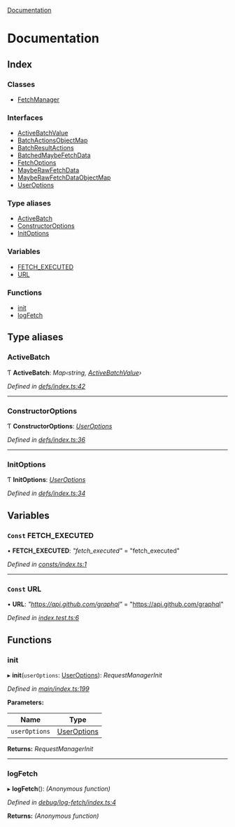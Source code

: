 [Documentation](README.md)

# Documentation

## Index

### Classes

* [FetchManager](classes/fetchmanager.md)

### Interfaces

* [ActiveBatchValue](interfaces/activebatchvalue.md)
* [BatchActionsObjectMap](interfaces/batchactionsobjectmap.md)
* [BatchResultActions](interfaces/batchresultactions.md)
* [BatchedMaybeFetchData](interfaces/batchedmaybefetchdata.md)
* [FetchOptions](interfaces/fetchoptions.md)
* [MaybeRawFetchData](interfaces/mayberawfetchdata.md)
* [MaybeRawFetchDataObjectMap](interfaces/mayberawfetchdataobjectmap.md)
* [UserOptions](interfaces/useroptions.md)

### Type aliases

* [ActiveBatch](README.md#activebatch)
* [ConstructorOptions](README.md#constructoroptions)
* [InitOptions](README.md#initoptions)

### Variables

* [FETCH_EXECUTED](README.md#const-fetch_executed)
* [URL](README.md#const-url)

### Functions

* [init](README.md#init)
* [logFetch](README.md#logfetch)

## Type aliases

###  ActiveBatch

Ƭ **ActiveBatch**: *Map‹string, [ActiveBatchValue](interfaces/activebatchvalue.md)›*

*Defined in [defs/index.ts:42](https://github.com/badbatch/graphql-box/blob/3b7b4f2/packages/fetch-manager/src/defs/index.ts#L42)*

___

###  ConstructorOptions

Ƭ **ConstructorOptions**: *[UserOptions](interfaces/useroptions.md)*

*Defined in [defs/index.ts:36](https://github.com/badbatch/graphql-box/blob/3b7b4f2/packages/fetch-manager/src/defs/index.ts#L36)*

___

###  InitOptions

Ƭ **InitOptions**: *[UserOptions](interfaces/useroptions.md)*

*Defined in [defs/index.ts:34](https://github.com/badbatch/graphql-box/blob/3b7b4f2/packages/fetch-manager/src/defs/index.ts#L34)*

## Variables

### `Const` FETCH_EXECUTED

• **FETCH_EXECUTED**: *"fetch_executed"* = "fetch_executed"

*Defined in [consts/index.ts:1](https://github.com/badbatch/graphql-box/blob/3b7b4f2/packages/fetch-manager/src/consts/index.ts#L1)*

___

### `Const` URL

• **URL**: *"https://api.github.com/graphql"* = "https://api.github.com/graphql"

*Defined in [index.test.ts:6](https://github.com/badbatch/graphql-box/blob/3b7b4f2/packages/fetch-manager/src/index.test.ts#L6)*

## Functions

###  init

▸ **init**(`userOptions`: [UserOptions](interfaces/useroptions.md)): *RequestManagerInit*

*Defined in [main/index.ts:199](https://github.com/badbatch/graphql-box/blob/3b7b4f2/packages/fetch-manager/src/main/index.ts#L199)*

**Parameters:**

Name | Type |
------ | ------ |
`userOptions` | [UserOptions](interfaces/useroptions.md) |

**Returns:** *RequestManagerInit*

___

###  logFetch

▸ **logFetch**(): *(Anonymous function)*

*Defined in [debug/log-fetch/index.ts:4](https://github.com/badbatch/graphql-box/blob/3b7b4f2/packages/fetch-manager/src/debug/log-fetch/index.ts#L4)*

**Returns:** *(Anonymous function)*
